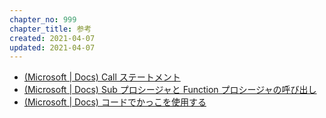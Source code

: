 ```yaml
---
chapter_no: 999
chapter_title: 参考
created: 2021-04-07
updated: 2021-04-07
---
```

- [(Microsoft \| Docs) Call ステートメント](https://docs.microsoft.com/ja-jp/office/vba/language/reference/user-interface-help/call-statement)
- [(Microsoft \| Docs) Sub プロシージャと Function プロシージャの呼び出し](https://docs.microsoft.com/ja-jp/office/vba/language/concepts/getting-started/calling-sub-and-function-procedures)
- [(Microsoft \| Docs) コードでかっこを使用する](https://docs.microsoft.com/ja-jp/office/vba/language/concepts/getting-started/using-parentheses-in-code)